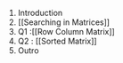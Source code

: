 1. Introduction
2. [[Searching in Matrices]]
3. Q1 :[[Row Column Matrix]]
4. Q2 : [[Sorted Matrix]] 
5. Outro